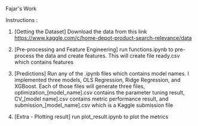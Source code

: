 Fajar's Work

Instructions : 

1. [Getting the Dataset] Download the data from this link https://www.kaggle.com/c/home-depot-product-search-relevance/data

2. [Pre-processing and Feature Engineering] run functions.ipynb to pre-process the data and create features. This will create file ready.csv which contains features

3. [Predictions] Run any of the .ipynb files which contains model names. I implemented three models, OLS Regression, Ridge Regression, and XGBoost. Each of those files will generate three files, optimization_[model_name].csv contains the parameter tuning result, CV_[model name].csv contains metric performance result, and submission_[model_name].csv which is a Kaggle submission file   

4. [Extra - Plotting result] run plot_result.ipynb to plot the metrics
